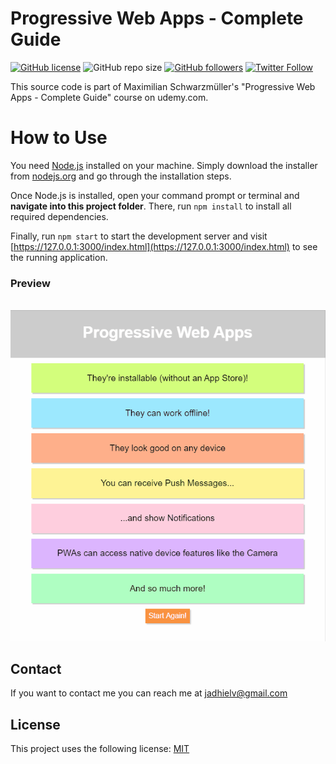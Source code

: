 # Progressive Web Apps - Complete Guide

[![GitHub license](https://img.shields.io/badge/license-MIT-blue.svg)](https://github.com/Jadhielv/first-pwa-start/blob/master/LICENSE)
![GitHub repo size](https://img.shields.io/github/repo-size/jadhielv/first-pwa-start)
[![GitHub followers](https://img.shields.io/github/followers/jadhielv.svg?style=social&label=Follow&maxAge=2592000)](https://github.com/jadhielv?tab=followers)
[![Twitter Follow](https://img.shields.io/twitter/follow/jadhielv?style=social)](https://twitter.com/intent/follow?screen_name=jadhielv)

This source code is part of Maximilian Schwarzmüller's "Progressive Web Apps - Complete Guide" course on udemy.com.

# How to Use
You need [Node.js](https://nodejs.org) installed on your machine. Simply download the installer from [nodejs.org](https://nodejs.org) and go through the installation steps.

Once Node.js is installed, open your command prompt or terminal and **navigate into this project folder**. There, run `npm install` to install all required dependencies.

Finally, run `npm start` to start the development server and visit [https://127.0.0.1:3000/index.html](https://127.0.0.1:3000/index.html) to see the running application.

### Preview

<br/>

<div align="center">
    <img width="694" title="PWA" src="public\src\assets\first_pwa.gif">
</div>

## Contact

If you want to contact me you can reach me at <jadhielv@gmail.com>

## License
<!--- If you're not sure which open license to use see https://choosealicense.com/--->

This project uses the following license: [MIT](<https://choosealicense.com/licenses/mit/>)
